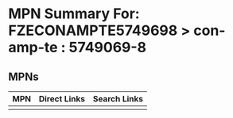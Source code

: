 



# MPN Summary For: FZECONAMPTE5749698 > con-amp-te : 5749069-8

## MPNs
  

|MPN|Direct Links|Search Links|
| :--- | :--- | :--- |
||||
